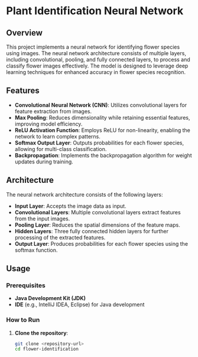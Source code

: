 # Plant Identification Neural Network

## Overview

This project implements a neural network for identifying flower species using images. The neural network architecture consists of multiple layers, including convolutional, pooling, and fully connected layers, to process and classify flower images effectively. The model is designed to leverage deep learning techniques for enhanced accuracy in flower species recognition.

## Features

- **Convolutional Neural Network (CNN)**: Utilizes convolutional layers for feature extraction from images.
- **Max Pooling**: Reduces dimensionality while retaining essential features, improving model efficiency.
- **ReLU Activation Function**: Employs ReLU for non-linearity, enabling the network to learn complex patterns.
- **Softmax Output Layer**: Outputs probabilities for each flower species, allowing for multi-class classification.
- **Backpropagation**: Implements the backpropagation algorithm for weight updates during training.

## Architecture

The neural network architecture consists of the following layers:

- **Input Layer**: Accepts the image data as input.
- **Convolutional Layers**: Multiple convolutional layers extract features from the input images.
- **Pooling Layer**: Reduces the spatial dimensions of the feature maps.
- **Hidden Layers**: Three fully connected hidden layers for further processing of the extracted features.
- **Output Layer**: Produces probabilities for each flower species using the softmax function.

## Usage

### Prerequisites

- **Java Development Kit (JDK)**
- **IDE** (e.g., IntelliJ IDEA, Eclipse) for Java development

### How to Run

1. **Clone the repository**:

   ```bash
   git clone <repository-url>
   cd flower-identification
